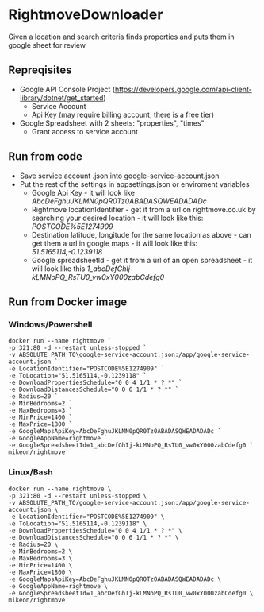 # RightmoveDownloader

Given a location and search criteria finds properties and puts them in google sheet for review


## Repreqisites
- Google API Console Project (https://developers.google.com/api-client-library/dotnet/get_started)
  - Service Account
  - Api Key (may require billing account, there is a free tier)
- Google Spreadsheet with 2 sheets: "properties", "times"
  - Grant access to service account
  
## Run from code
- Save service account .json into google-service-account.json
- Put the rest of the settings in appsettings.json or enviroment variables
  - Google Api Key - it will look like *AbcDeFghuJKLMN0pQR0Tz0ABADASQWEADADADc*
  - Rightmove locationIdentifier - get it from a url on rightmove.co.uk by searching your desired location - it will look like this: *POSTCODE%5E1274909*
  - Destination latitude, longitude for the same location as above - can get them a url in google maps - it will look like this: *51.5165114,-0.1239118*
  - Google spreadsheetId - get it from a url of an open spreadsheet - it will look like this *1_abcDefGhIj-kLMNoPQ_RsTU0_vw0xY000zabCdefg0*

## Run from Docker image
### Windows/Powershell
~~~~
docker run --name rightmove `
-p 321:80 -d --restart unless-stopped `
-v ABSOLUTE_PATH_TO\google-service-account.json:/app/google-service-account.json `
-e LocationIdentifier="POSTCODE%5E1274909" `
-e ToLocation="51.5165114,-0.1239118" `
-e DownloadPropertiesSchedule="0 0 4 1/1 * ? *" `
-e DownloadDistancesSchedule="0 0 6 1/1 * ? *" `
-e Radius=20 `
-e MinBedrooms=2 `
-e MaxBedrooms=3 `
-e MinPrice=1400 `
-e MaxPrice=1800 `
-e GoogleMapsApiKey=AbcDeFghuJKLMN0pQR0Tz0ABADASQWEADADADc `
-e GoogleAppName=rightmove `
-e GoogleSpreadsheetId=1_abcDefGhIj-kLMNoPQ_RsTU0_vw0xY000zabCdefg0 `
mikeon/rightmove
~~~~

### Linux/Bash
~~~~
docker run --name rightmove \
-p 321:80 -d --restart unless-stopped \
-v ABSOLUTE_PATH_TO/google-service-account.json:/app/google-service-account.json \
-e LocationIdentifier="POSTCODE%5E1274909" \
-e ToLocation="51.5165114,-0.1239118" \
-e DownloadPropertiesSchedule="0 0 4 1/1 * ? *" \
-e DownloadDistancesSchedule="0 0 6 1/1 * ? *" \
-e Radius=20 \
-e MinBedrooms=2 \
-e MaxBedrooms=3 \
-e MinPrice=1400 \
-e MaxPrice=1800 \
-e GoogleMapsApiKey=AbcDeFghuJKLMN0pQR0Tz0ABADASQWEADADADc \
-e GoogleAppName=rightmove \
-e GoogleSpreadsheetId=1_abcDefGhIj-kLMNoPQ_RsTU0_vw0xY000zabCdefg0 \
mikeon/rightmove
~~~~
